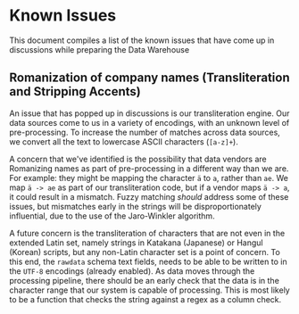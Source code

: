 # Known Issues

This document compiles a list of the known issues that have come up in discussions while preparing the Data Warehouse

## Romanization of company names (Transliteration and Stripping Accents)

An issue that has popped up in discussions is our transliteration engine.
Our data sources come to us in a variety of encodings, with an unknown level of pre-processing.
To increase the number of matches across data sources, we convert all the text to lowercase ASCII characters (`[a-z]+`).

A concern that we've identified is the possibility that data vendors are Romanizing names as part of pre-processing in a different way than we are.
For example: they might be mapping the character `ä` to `a`, rather than `ae`.
We map `ä -> ae` as part of our transliteration code, but if a vendor maps `ä -> a`, it could result in a mismatch.
Fuzzy matching _should_ address some of these issues, but mismatches early in the strings will be disproportionately influential, due to the use of the Jaro-Winkler algorithm.

A future concern is the transliteration of characters that are not even in the extended Latin set, namely strings in Katakana (Japanese) or Hangul (Korean) scripts, but any non-Latin character set is a point of concern.
To this end, the `rawdata` schema text fields, needs to be able to be written to in the `UTF-8` encodings (already enabled).
As data moves through the processing pipeline, there should be an early check that the data is in the character range that our system is capable of processing.
This is most likely to be a function that checks the string against a regex as a column check.
